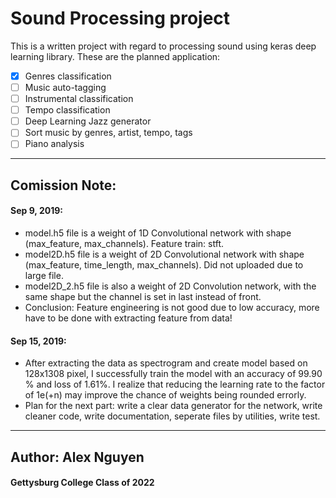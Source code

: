 # Sound Processing project

This is a written project with regard to processing sound using keras deep learning library. These are the planned application:
- [x] Genres classification
- [ ] Music auto-tagging
- [ ] Instrumental classification
- [ ] Tempo classification
- [ ] Deep Learning Jazz generator
- [ ] Sort music by genres, artist, tempo, tags
- [ ] Piano analysis

-------------
## Comission Note:

#### Sep 9, 2019:
- model.h5 file is a weight of 1D Convolutional network with shape (max_feature, max_channels). Feature train: stft.
- model2D.h5 file is a weight of 2D Convolutional network with shape (max_feature, time_length, max_channels). Did not uploaded due to large file.
- model2D_2.h5 file is also a weight of 2D Convolution network, with the same shape but the channel is set in last instead of front.
- Conclusion: Feature engineering is not good due to low accuracy, more have to be done with extracting feature from data!

#### Sep 15, 2019:
- After extracting the data as spectrogram and create model based on 128x1308 pixel, I successfully train the model with an accuracy of 99.90 % and loss of 1.61%. I realize that reducing the learning rate to the factor of 1e(+n) may improve the chance of weights being rounded errorly.
- Plan for the next part: write a clear data generator for the network, write cleaner code, write documentation, seperate files by utilities, write test.

-------------


## Author: Alex Nguyen
#### Gettysburg College Class of 2022
